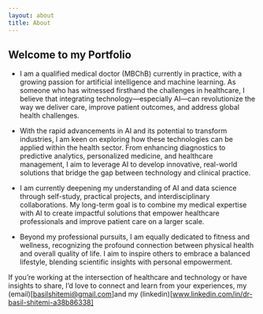 ```yaml
---
layout: about
title: About
---
```


## Welcome to my Portfolio
- I am a qualified medical doctor (MBChB) currently in practice, with a growing passion for artificial intelligence and machine learning. As someone who has witnessed firsthand the challenges in healthcare, I believe that integrating technology—especially AI—can revolutionize the way we deliver care, improve patient outcomes, and address global health challenges.

- With the rapid advancements in AI and its potential to transform industries, I am keen on exploring how these technologies can be applied within the health sector. From enhancing diagnostics to predictive analytics, personalized medicine, and healthcare management, I aim to leverage AI to develop innovative, real-world solutions that bridge the gap between technology and clinical practice.

- I am currently deepening my understanding of AI and data science through self-study, practical projects, and interdisciplinary collaborations. My long-term goal is to combine my medical expertise with AI to create impactful solutions that empower healthcare professionals and improve patient care on a larger scale.

- Beyond my professional pursuits, I am equally dedicated to fitness and wellness, recognizing the profound connection between physical health and overall quality of life. I aim to inspire others to embrace a balanced lifestyle, blending scientific insights with personal empowerment.

If you’re working at the intersection of healthcare and technology or have insights to share, I’d love to connect and learn from your experiences, my (email)[basilshitemi@gmail.com]and my (linkedin)[www.linkedin.com/in/dr-basil-shitemi-a38b86338]

